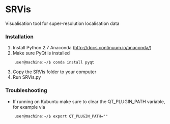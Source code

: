SRVis
=====

Visualisation tool for super-resolution localisation data

### Installation ###
1. Install Python 2.7 Anaconda (http://docs.continuum.io/anaconda/)
2. Make sure PyQt is installed
```
	user@machine:~/$ conda install pyqt
```
3. Copy the SRVis folder to your computer
4. Run SRVis.py

### Troubleshooting ###
+ If running on Kubuntu make sure to clear the QT_PLUGIN_PATH variable, for example via
```
	user@machine:~/$ export QT_PLUGIN_PATH=""
```
	
